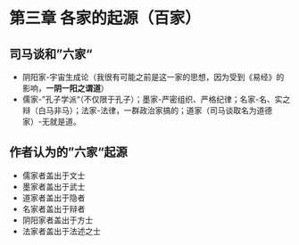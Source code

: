 # 第三章 各家的起源（百家）

## 司马谈和”六家“

- 阴阳家-宇宙生成论（我很有可能之前是这一家的思想，因为受到《易经》的影响，**一阴一阳之谓道**）
- 儒家-”孔子学派“（不仅限于孔子）；墨家-严密组织、严格纪律；名家-名、实之辩（白马非马）；法家-法律，一群政治家搞的；道家（司马谈取名为道德家）-无就是道。

## 作者认为的”六家“起源

* 儒家者盖出于文士
* 墨家者盖出于武士
* 道家者盖出于隐者
* 名家者盖出于辩者
* 阴阳家者盖出于方士
* 法家者盖出于法述之士
